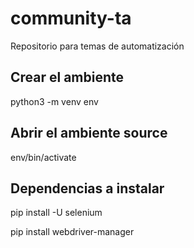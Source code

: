 # community-ta
Repositorio para temas de automatización

## Crear el ambiente 
python3 -m venv env

## Abrir el ambiente source 
env/bin/activate

## Dependencias a instalar
pip install -U selenium

pip install webdriver-manager
